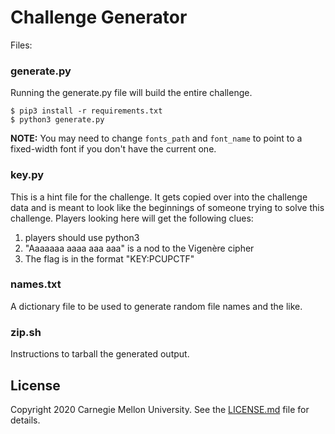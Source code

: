 # Challenge Generator 

Files:

### generate.py

Running the generate.py file will build the entire challenge.

    $ pip3 install -r requirements.txt
    $ python3 generate.py

**NOTE:** You may need to change `fonts_path` and `font_name` to point to a fixed-width font if you don't have the current one.

### key.py

This is a hint file for the challenge. It gets copied over into the challenge data and is meant to look like the beginnings of someone trying to solve this challenge. Players looking here will get the following clues:

1. players should use python3
2. "Aaaaaaa aaaa aaa aaa" is a nod to the Vigenère cipher
3. The flag is in the format "KEY:PCUPCTF"

### names.txt

A dictionary file to be used to generate random file names and the like.

### zip.sh

Instructions to tarball the generated output.

## License
Copyright 2020 Carnegie Mellon University. See the [LICENSE.md](../../../LICENSE.md) file for details.